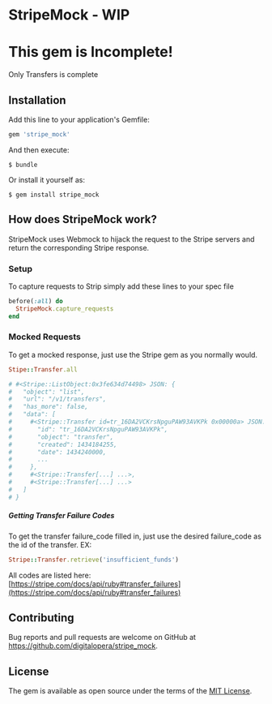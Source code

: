 # StripeMock - WIP

# This gem is Incomplete!

Only Transfers is complete

## Installation

Add this line to your application's Gemfile:

```ruby
gem 'stripe_mock'
```

And then execute:

    $ bundle

Or install it yourself as:

    $ gem install stripe_mock

## How does StripeMock work?

StripeMock uses Webmock to hijack the request to the Stripe servers and return the
corresponding Stripe response.

### Setup

To capture requests to Strip simply add these lines to your spec file

```ruby
before(:all) do
  StripeMock.capture_requests
end
```

### Mocked Requests

To get a mocked response, just use the Stripe gem as you normally would.

```ruby
Stipe::Transfer.all

# #<Stripe::ListObject:0x3fe634d74498> JSON: {
#   "object": "list",
#   "url": "/v1/transfers",
#   "has_more": false,
#   "data": [
#     #<Stripe::Transfer id=tr_16DA2VCKrsNpguPAW93AVKPk 0x00000a> JSON: {
#       "id": "tr_16DA2VCKrsNpguPAW93AVKPk",
#       "object": "transfer",
#       "created": 1434184255,
#       "date": 1434240000,
#       ...
#     },
#     #<Stripe::Transfer[...] ...>,
#     #<Stripe::Transfer[...] ...>
#   ]
# }
```

##### Getting Transfer Failure Codes

To get the transfer failure_code filled in, just use the desired failure_code as the id of the transfer. EX:

```ruby
Stripe::Transfer.retrieve('insufficient_funds')
```

All codes are listed here: [https://stripe.com/docs/api/ruby#transfer_failures](https://stripe.com/docs/api/ruby#transfer_failures)

## Contributing

Bug reports and pull requests are welcome on GitHub at https://github.com/digitalopera/stripe_mock.

## License

The gem is available as open source under the terms of the [MIT License](http://opensource.org/licenses/MIT).
